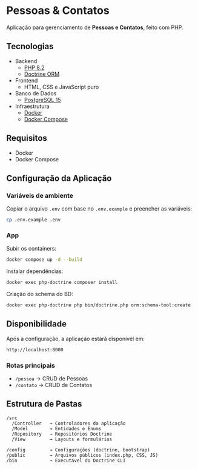 # Pessoas & Contatos
Aplicação para gerenciamento de **Pessoas e Contatos**, feito com PHP.

## Tecnologias
- Backend
  - [PHP 8.2](https://www.php.net)
  - [Doctrine ORM](https://www.doctrine-project.org)
- Frontend
  - HTML, CSS e JavaScript puro
- Banco de Dados
  - [PostgreSQL 15](https://www.postgresql.org)
- Infraestrutura
  - [Docker](https://www.docker.com)
  - [Docker Compose](https://docs.docker.com/compose/)

## Requisitos
- Docker  
- Docker Compose  

## Configuração da Aplicação

### Variáveis de ambiente
Copiar o arquivo `.env` com base no `.env.example` e preencher as variáveis:
```sh
cp .env.example .env
```

### App
Subir os containers:
```sh
docker compose up -d --build
```

Instalar dependências:
```sh
docker exec php-doctrine composer install
```

Criação do schema do BD:
```sh
docker exec php-doctrine php bin/doctrine.php orm:schema-tool:create
```

## Disponibilidade
Após a configuração, a aplicação estará disponível em:
```sh
http://localhost:8000
```

### Rotas principais
- `/pessoa` → CRUD de Pessoas  
- `/contato` → CRUD de Contatos  

## Estrutura de Pastas
```
/src
  /Controller   → Controladores da aplicação
  /Model        → Entidades e Enums
  /Repository   → Repositórios Doctrine
  /View         → Layouts e formulários

/config         → Configurações (doctrine, bootstrap)
/public         → Arquivos públicos (index.php, CSS, JS)
/bin            → Executável do Doctrine CLI
```




